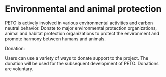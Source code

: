 # Environmental and animal protection

PETO is actively involved in various environmental activities and carbon neutral behavior. Donate to major environmental protection organizations, animal and habitat protection organizations to protect the environment and promote harmony between humans and animals.

Donation:

Users can use a variety of ways to donate support to the project. The donation will be used for the subsequent development of PETO. Donations are voluntary.
